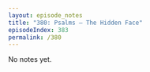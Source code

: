 ```yaml
---
layout: episode_notes
title: "380: Psalms — The Hidden Face"
episodeIndex: 383
permalink: /380
---
```

No notes yet.
